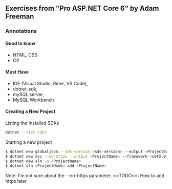 ## Exercises from "Pro ASP.NET Core 6" by Adam Freeman


### Annotations


#### Good to know

- HTML, CSS
- C#

#### Must Have

- IDE (Visual Studio, Rider, VS Code),
- dotnet-sdk,
- mySQL server,
- MySQL Workbench


#### Creating a New Project

Listing the Installed SDKs
```bash
dotnet --list-sdks
```

Starting a  new project
```bash
$ dotnet new globaljson --sdk-version <sdk-version> --output <ProjectName>
$ dotnet new mvc --no-https --output <ProjectName> --framework <netX.0>
$ dotnet new sln -o <ProjectName>
$ dotnet sln <ProjectName> add <ProjectName>
```

Note: I'm not sure about the --no-https parameter.
==TODO==: How to add https later


